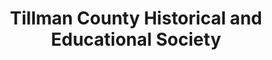 ---
layout: repo
title: "Tillman County Historical and Educational Society"
id: 24824
permalink: repos/24824/
---